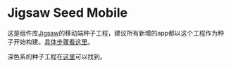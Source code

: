 # Jigsaw Seed Mobile
这是组件库[Jigsaw](https://github.com/rdkmaster/jigsaw)的移动端种子工程，建议所有新增的app都以这个工程作为种子开始构建。[具体步骤看这里](http://rdk.zte.com.cn/components/guide/quick-start)。

深色系的种子工程在[这里](https://github.com/rdkmaster/jigsaw-seed-dark-mobile)可以找到。